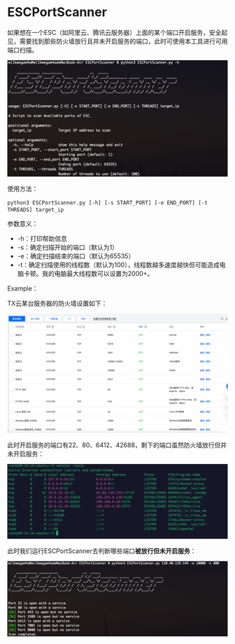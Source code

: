 # ESCPortScanner
如果想在一个ESC（如阿里云、腾讯云服务器）上面的某个端口开启服务，安全起见，需要找到那些防火墙放行且并未开启服务的端口，此时可使用本工具进行可用端口扫描。

![image-20241027161958643](img/image-20241027161958643.png)

使用方法：

```
python3 ESCPortScanner.py [-h] [-s START_PORT] [-e END_PORT] [-t THREADS] target_ip
```

参数意义：

- -h：打印帮助信息
- -s：确定扫描开始的端口（默认为1）
- -e：确定扫描结束的端口（默认为65535）
- -t：确定扫描使用的线程数（默认为100），线程数越多速度越快但可能造成电脑卡顿。我的电脑最大线程数可以设置为2000+。

Example：

TX云某台服务器的防火墙设置如下：

![image-20241027162456170](img/image-20241027162456170.png)

此时开启服务的端口有22、80、6412、42688，剩下的端口虽然防火墙放行但并未开启服务：

![image-20241027163627812](img/image-20241027163627812.png)

此时我们运行ESCPortScanner去判断哪些端口**被放行但未开启服务**：

![image-20241027085519679](img/image-20241027085519679.png)
